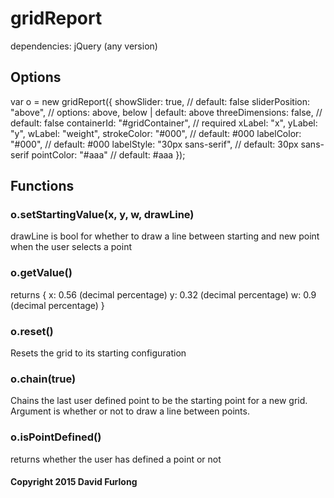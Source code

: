 # gridReport

dependencies: jQuery (any version)

## Options

var o = new gridReport({
	showSlider: true, // default: false
	sliderPosition: "above", // options: above, below | default: above
	threeDimensions: false, // default: false
	containerId: "#gridContainer", // required
	xLabel: "x", 
	yLabel: "y", 
	wLabel: "weight",
	strokeColor: "#000", // default: #000
	labelColor: "#000", // default: #000
	labelStyle: "30px sans-serif", // default: 30px sans-serif
	pointColor: "#aaa" // default: #aaa
});

## Functions

### o.setStartingValue(x, y, w, drawLine)

drawLine is bool for whether to draw a line between starting and new point when the user selects a point

### o.getValue()

returns
{
	x: 0.56 (decimal percentage)
	y: 0.32 (decimal percentage)
	w: 0.9 (decimal percentage)
}

### o.reset()

Resets the grid to its starting configuration

### o.chain(true)

Chains the last user defined point to be the starting point for a new grid.
Argument is whether or not to draw a line between points.

### o.isPointDefined()

returns whether the user has defined a point or not


#### Copyright 2015 David Furlong